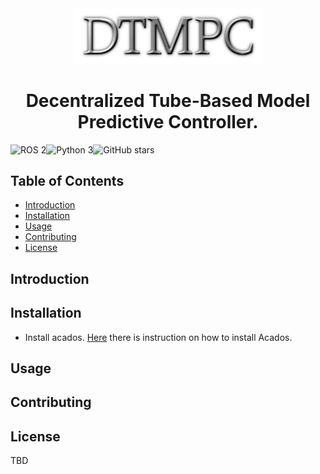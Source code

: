 <div align="center">
<img src="utils/LOGO.png" alt="Header Image" width="300"/>

# Decentralized Tube-Based Model Predictive Controller.
</div>

![ROS 2](https://img.shields.io/badge/ROS-2-blue.svg)![Python 3](https://img.shields.io/badge/python-3-blue.svg)![GitHub stars](https://img.shields.io/github/stars/username/repository.svg?style=social)




## Table of Contents

- [Introduction](#introduction)
- [Installation](#installation)
- [Usage](#usage)
- [Contributing](#contributing)
- [License](#license)

## Introduction


## Installation

- Install acados. [Here](src/mpc/README.md) there is instruction on how to install Acados.


## Usage



## Contributing



## License

TBD